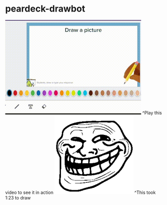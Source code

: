 # peardeck-drawbot
<img src="mariodrawing.gif"></img>
^Play this video to see it in action
<img src="pixelart2.png"></img>
^This took 1:23 to draw
